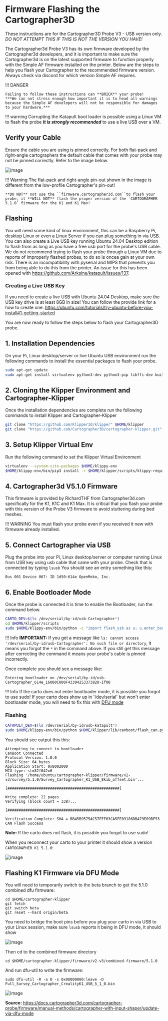 # Firmware Flashing the Cartographer3D

These instructions are for the Cartographer3D Probe V3 - USB version only. *DO NOT ATTEMPT THIS IF THIS IS NOT THE VERSION YOU HAVE!*

The Cartographer3d Probe V3 has its own firmware developed by the Cartographer3d developers, and it is important to make sure the Cartographer3d is on the latest supported firmware to function properly with the Simple AF firmware installed on the printer. Below are the steps to help you flash your Cartographer to the recommended firmware version.
Always check via discord for which version Simple AF requires.

!!! DANGER

    Failing to follow these instructions can **BRICK** your probe!
    ***We can not stress enough how important it is to head all warnings because the Simple AF developers will not be responsible for damages to your hardware.***

!!! warning
    Corrupting the Katapult boot loader is possible using a Linux VM to flash the probe ***It is strongly recommended*** to use a live USB over a VM.

## Verify your Cable

Ensure the cable you are using is pinned correctly. For both flat-pack and right-angle cartographers the default cable that comes with your probe may not be pinned correctly. Refer to the image below.

![image](assets/images/carto_connector.png)

!!! Warning
    The flat-pack and right-angle pin-out shown in the image is different from the low-profile Cartographer's pin-out!

    **DO NOT** not use the ``firmware.cartographer3d.com``to flash your probe, it **WILL NOT** flash the proper version of the `CARTOGRAPHER 5.1.0` firmware for the K1 and K1 Max!

## Flashing

You will need some kind of linux environment, this can be a Raspberry Pi, desktop Linux or even a Linux Server if you can plug something in via USB. You can also create a Live USB key running Ubuntu 24.04 Desktop edition to flash from as long as you have a free usb port for the probe's USB cable. We do not recommend trying to flash your probe through a Linux VM due to reports of improperly flashed probes, to do so is oncea gain at your own risk. There is an incompatibility with pyserial and MIPS that prevents you from being able to do this from the printer. An issue for this has been opened with <https://github.com/Arksine/katapult/issues/137>.

### Creating a Live USB Key

If you need to create a live USB with Ubuntu 24.04 Desktop, make sure the USB key drive is at least 8GB in size! You can follow the provide link for a how to create one. <https://ubuntu.com/tutorials/try-ubuntu-before-you-install#1-getting-started>

You are now ready to follow the steps below to flash your Cartographer3D probe.

## 1. Installation Dependencies

On your Pi, Linux desktop/server or live Ubuntu USB environment run the following commands to install the essential packages to flash your probe.

```bash
sudo apt-get update
sudo apt-get install virtualenv python3-dev python3-pip libffi-dev build-essential git dfu-util
```

## 2. Cloning the Klipper Environment and Cartographer-Klipper

Once the installation dependencies are complete run the following commands to install Klipper and Cartographer-Klipper

```bash
git clone "https://github.com/Klipper3d/klipper" $HOME/klipper
git clone "https://github.com/Cartographer3D/cartographer-klipper.git" $HOME/cartographer-klipper
```

## 3. Setup Klipper Virtual Env

Run the following command to set the Klipper Virtual Environment

```bash
virtualenv --system-site-packages $HOME/klippy-env
$HOME/klippy-env/bin/pip3 install -r $HOME/klipper/scripts/klippy-requirements.txt
```

## 4. Cartographer3d V5.1.0 Firmware

This firmware is provided by RichardTHF from Cartographer3d.com specifically for the K1, K1C and K1 Max. It is critical that you flash your probe with this version of the Probe V3 firmware to avoid stuttering during bed meshes.

!!! WARNING
    You must flash your probe even if you received it new with firmware already installed.

## 5. Connect Cartographer via USB

Plug the probe into your Pi, Linux desktop/server or computer running Linux from USB key using usb cable that came with your probe. Check that is connected by typing `lsusb`
You should see an entry something like this:

```text
Bus 001 Device 067: ID 1d50:614e OpenMoko, Inc.
```

## 6. Enable Bootloader Mode

Once the probe is connected it is time to enable the Bootloader, run the command below.

```bash
CARTO_DEV=$(ls /dev/serial/by-id/usb-Cartographer*)
cd $HOME/klipper/scripts
sudo $HOME/klippy-env/bin/python -c "import flash_usb as u; u.enter_bootloader('$CARTO_DEV')"
```

!!! Info
    **IMPORTANT:** If you get a message like `ls: cannot access '/dev/serial/by-id/usb-Cartographer': No such file or directory`, it means you forgot the `*` in the command above. If you still get this message after correcting the command it means your probe's cable is pinned incorrectly.

Once complete you should see a message like:

```text
Entering bootloader on /dev/serial/by-id/usb-Cartographer_614e_16000C000F43304253373820-if00
```

!!! Info
    If the carto does not enter bootloader mode, it is possible you forgot to use sudo!
    If your carto does show up in '/dev/serial' but won't enter bootloader mode, you will need to fix this with [DFU mode](#flashing-k1-firmware-via-dfu-mode)

### Flashing

```bash
CATAPULT_DEV=$(ls /dev/serial/by-id/usb-katapult*)
sudo $HOME/klippy-env/bin/python $HOME/klipper/lib/canboot/flash_can.py -f $HOME/cartographer-klipper/firmware/v2-v3/survey/5.1.0/Survey_Cartographer_K1_USB_8kib_offset.bin -d $CATAPULT_DEV
```

You should see output this this:

```text
Attempting to connect to bootloader
CanBoot Connected
Protocol Version: 1.0.0
Block Size: 64 bytes
Application Start: 0x8002000
MCU type: stm32f042x6
Flashing '/home/ubuntu/cartographer-klipper/firmware/v2-v3/survey/5.1.0/Survey_Cartographer_K1_USB_8kib_offset.bin'...

[##################################################]

Write complete: 22 pages
Verifying (block count = 338)...

[##################################################]

Verification Complete: SHA = BB45B9575AC57FFF03CA5FE09186DB479E09BF53
CAN Flash Success
```

**Note:** If the carto does not flash, it is possible you forgot to use sudo!

When you reconnect your carto to your printer it should show a version `CARTOGRAPHER K1 5.1.0`:

![image](assets/images/cartographer_k1_510.png)

## Flashing K1 Firmware via DFU Mode

You will need to temporarily switch to the beta branch to get the 5.1.0 combined dfu firmware:

```
cd $HOME/cartographer-klipper
git fetch
git switch beta
git reset --hard origin/beta
```

You need to bridge the boot pins before you plug your carto in via USB to your Linux session, make sure `lsusb` reports it being in DFU mode, it should show

![image](assets/images/carto_lsusb_dfu.png)

Then cd to the combined firmware directory

```
cd $HOME/cartographer-klipper/firmware/v2-v3/combined-firmware/5.1.0
```

And run dfu-util to write the firmware:

```
sudo dfu-util -R -a 0 -s 0x08000000:leave -D Full_Survey_Cartographer_CrealityK1_USB_5_1_0.bin
```

![image](assets/images/carto_dfu.png)

**Source:** <https://docs.cartographer3d.com/cartographer-probe/firmware/manual-methods/cartographer-with-input-shaper/update-via-dfu-mode>
